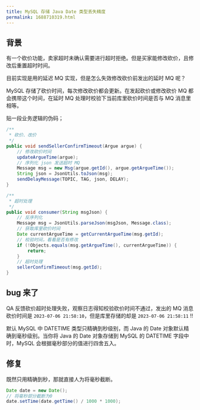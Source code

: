 ```yaml
---
title: MySQL 存储 Java Date 类型丢失精度
permalink: 1688710319.html
---
```


## 背景

有一个砍价功能，卖家超时未确认需要进行超时拒绝。但是买家能修改砍价，且修改后重置超时时间。

目前实现是用的延迟 MQ 实现，但是怎么失效修改砍价前发出的延时 MQ 呢？

MySQL 存储了砍价时间，每次修改砍价都会更新。在发起砍价或修改砍价 MQ 都会携带这个时间，在延时 MQ 处理时校验下当前库里砍价时间是否与 MQ 消息里相等。

贴一段业务逻辑的伪码；

```java
/**
 * 砍价、改价
 */
public void sendSellerConfirmTimeout(Argue argue) {
    // 修改砍价时间
    updateArgueTime(argue);
    // 序列化 json 发送超时 MQ
    Message msg = new Msg(argue.getId(), argue.getArgueTime());
    String json = JsonUtils.toJson(msg);
    sendDelayMessage(TOPIC, TAG, json, DELAY);
}

/**
 * 超时处理
 */
public void consumer(String msgJson) {
    // 反序列化
    Message msg = JsonUtils.parseJson(msgJson, Message.class);
    // 获取库里砍价时间
    Date currentArgueTime = getCurrentArgueTime(msg.getId);
    // 校验时间，看看是否有修改
    if (!Objects.equals(msg.getArgueTime(), currentArgueTime)) {
        return;
    }
    // 超时处理
    sellerConfirmTimeout(msg.getId);
}
```

## bug 来了

QA 反馈砍价超时处理失败，观察日志得知校验砍价时间不通过，发出的 MQ 消息砍价时间是 `2023-07-06 21:58:10`，但是库里存储的却是 `2023-07-06 21:58:11` !!

默认 MySQL 中 DATETIME 类型只精确到秒级别，而 Java 的 Date 对象默认精确到毫秒级别。当你将 Java 的 Date 对象存储到 MySQL 的 DATETIME 字段中时，MySQL 会根据毫秒部分的值进行四舍五入。

## 修复

既然只用精确到秒，那就直接人为将毫秒截断。

```java
Date date = new Date();
// 将毫秒部分截断为0
date.setTime(date.getTime() / 1000 * 1000);
```